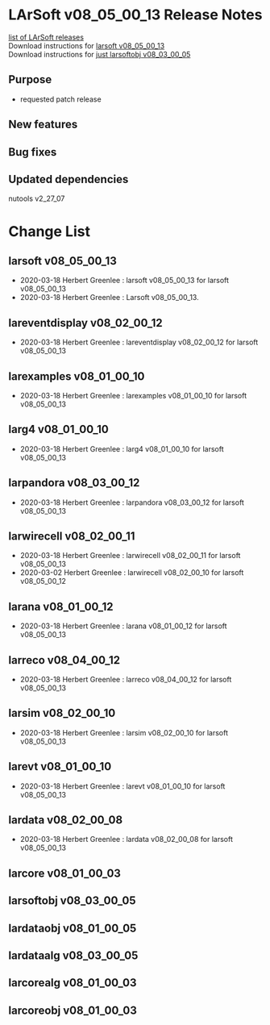 # LArSoft v08_05_00_13 Release Notes



[list of LArSoft releases](LArSoft_release_list)  
Download instructions for [larsoft v08_05_00_13](https://scisoft.fnal.gov/scisoft/bundles/larsoft/v08_05_00_13/larsoft-v08_05_00_13.html)  
Download instructions for [just larsoftobj v08_03_00_05](https://scisoft.fnal.gov/scisoft/bundles/larsoftobj/v08_03_00_05/larsoftobj-v08_03_00_05.html)

## Purpose

-   requested patch release

## New features

## Bug fixes

## Updated dependencies

nutools v2_27_07

# Change List

## larsoft v08_05_00_13

-   2020-03-18 Herbert Greenlee : larsoft v08_05_00_13 for larsoft v08_05_00_13
-   2020-03-18 Herbert Greenlee : Larsoft v08_05_00_13.

## lareventdisplay v08_02_00_12

-   2020-03-18 Herbert Greenlee : lareventdisplay v08_02_00_12 for larsoft v08_05_00_13

## larexamples v08_01_00_10

-   2020-03-18 Herbert Greenlee : larexamples v08_01_00_10 for larsoft v08_05_00_13

## larg4 v08_01_00_10

-   2020-03-18 Herbert Greenlee : larg4 v08_01_00_10 for larsoft v08_05_00_13

## larpandora v08_03_00_12

-   2020-03-18 Herbert Greenlee : larpandora v08_03_00_12 for larsoft v08_05_00_13

## larwirecell v08_02_00_11

-   2020-03-18 Herbert Greenlee : larwirecell v08_02_00_11 for larsoft v08_05_00_13
-   2020-03-02 Herbert Greenlee : larwirecell v08_02_00_10 for larsoft v08_05_00_12

## larana v08_01_00_12

-   2020-03-18 Herbert Greenlee : larana v08_01_00_12 for larsoft v08_05_00_13

## larreco v08_04_00_12

-   2020-03-18 Herbert Greenlee : larreco v08_04_00_12 for larsoft v08_05_00_13

## larsim v08_02_00_10

-   2020-03-18 Herbert Greenlee : larsim v08_02_00_10 for larsoft v08_05_00_13

## larevt v08_01_00_10

-   2020-03-18 Herbert Greenlee : larevt v08_01_00_10 for larsoft v08_05_00_13

## lardata v08_02_00_08

-   2020-03-18 Herbert Greenlee : lardata v08_02_00_08 for larsoft v08_05_00_13

## larcore v08_01_00_03

## larsoftobj v08_03_00_05

## lardataobj v08_01_00_05

## lardataalg v08_03_00_05

## larcorealg v08_01_00_03

## larcoreobj v08_01_00_03
